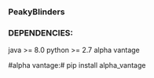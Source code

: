 ### PeakyBlinders ###


### DEPENDENCIES: ###
java >= 8.0
python >= 2.7 
alpha vantage 


#alpha vantage:#
	pip install alpha_vantage


